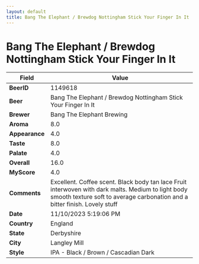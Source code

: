 ```yaml
---
layout: default
title: Bang The Elephant / Brewdog Nottingham Stick Your Finger In It
---
```


# Bang The Elephant / Brewdog Nottingham Stick Your Finger In It

| Field         | Value     |
|---------------|-----------|
| **BeerID** | 1149618 |
| **Beer** | Bang The Elephant / Brewdog Nottingham Stick Your Finger In It |
| **Brewer** | Bang The Elephant Brewing |
| **Aroma** | 8.0 |
| **Appearance** | 4.0 |
| **Taste** | 8.0 |
| **Palate** | 4.0 |
| **Overall** | 16.0 |
| **MyScore** | 4.0 |
| **Comments** | Excellent. Coffee scent. Black body tan lace Fruit interwoven with dark malts. Medium to light body smooth texture soft to average carbonation and a bitter finish. Lovely stuff  |
| **Date** | 11/10/2023 5:19:06 PM |
| **Country** | England |
| **State** | Derbyshire |
| **City** | Langley Mill |
| **Style** | IPA - Black / Brown / Cascadian Dark |
